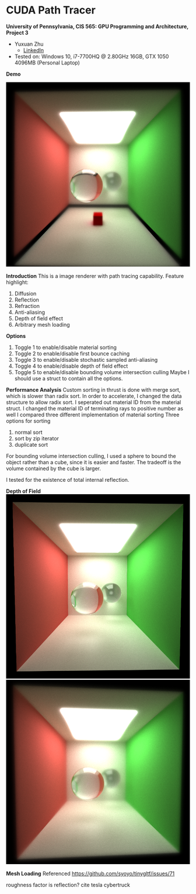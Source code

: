 CUDA Path Tracer
================

**University of Pennsylvania, CIS 565: GPU Programming and Architecture, Project 3**

* Yuxuan Zhu
  * [LinkedIn](https://www.linkedin.com/in/andrewyxzhu/)
* Tested on: Windows 10, i7-7700HQ @ 2.80GHz 16GB, GTX 1050 4096MB (Personal Laptop)

**Demo**

![Demo](img/loadgltf.png)

**Introduction**
This is a image renderer with path tracing capability. 
Feature highlight:
1. Diffusion
2. Reflection
3. Refraction
4. Anti-aliasing
5. Depth of field effect
6. Arbitrary mesh loading

**Options**
1. Toggle 1 to enable/disable material sorting
2. Toggle 2 to enable/disable first bounce caching
3. Toggle 3 to enable/disable stochastic sampled anti-aliasing
4. Toggle 4 to enable/disable depth of field effect
5. Toggle 5 to enable/disable bounding volume intersection culling
Maybe I should use a struct to contain all the options.

**Performance Analysis**
Custom sorting in thrust is done with merge sort, which is slower than radix sort. In order to accelerate, I changed the data
structure to allow radix sort. I seperated out material ID from the material struct. I changed the material ID of terminating rays to
positive number as well
I compared three different implementation of material sorting
Three options for sorting
1. normal sort
2. sort by zip iterator
3. duplicate sort

For bounding volume intersection culling, I used a sphere to bound the object rather than a cube, since it is easier and faster.
The tradeoff is the volume contained by the cube is larger.

I tested for the existence of total internal reflection.

**Depth of Field**
![Before](img/beforeDof.png)
![After](img/afterDof.png)


**Mesh Loading**
Referenced https://github.com/syoyo/tinygltf/issues/71

roughness factor is reflection?
cite tesla cybertruck




